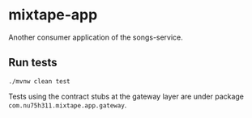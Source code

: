 # mixtape-app

Another consumer application of the songs-service.

## Run tests

`./mvnw clean test`

Tests using the contract stubs at the gateway layer are under
package `com.nu75h311.mixtape.app.gateway`.
